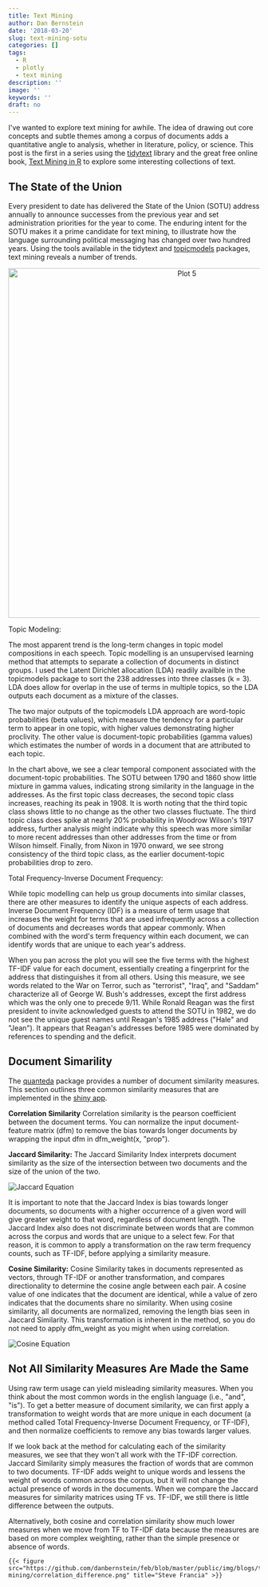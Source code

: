 ```yaml
---
title: Text Mining 
author: Dan Bernstein
date: '2018-03-20'
slug: text-mining-sotu
categories: []
tags:
  - R
  - plotly
  - text mining
description: ''
image: ''
keywords: ''
draft: no
---
```


I've wanted to explore text mining for awhile. The idea of drawing out core concepts and subtle themes among a corpus of documents adds a quantitative angle to analysis, whether in literature, policy, or science. This post is the first in a series using the [tidytext](https://www.tidytextmining.com/tidytext.html) library and the great free online book, [Text Mining in R](https://www.tidytextmining.com/tidytext.html) to explore some interesting collections of text.

## **The State of the Union**

Every president to date has delivered the State of the Union (SOTU) address annually to announce successes from the previous year and set administration priorities for the year to come. The enduring intent for the SOTU makes it a prime candidate for text mining, to illustrate how the language surrounding political messaging has changed over two hundred years. Using the tools available in the tidytext and [topicmodels](https://cran.r-project.org/web/packages/topicmodels/vignettes/topicmodels.pdf) packages, text mining reveals a number of trends.

<div>
    <a href="https://plot.ly/~danbernstein/5/?share_key=v9uX92K4tJ912F9YS2EBhe" target="_blank" title="Plot 5" style="display: block; text-align: center;"><img src="https://plot.ly/~danbernstein/5.png?share_key=v9uX92K4tJ912F9YS2EBhe" alt="Plot 5" style="max-width: 100%;width: 700px;"  width="700" onerror="this.onerror=null;this.src='https://plot.ly/404.png';" /></a>
    <script data-plotly="danbernstein:5" sharekey-plotly="v9uX92K4tJ912F9YS2EBhe" src="https://plot.ly/embed.js" async></script>
</div>

Topic Modeling: 

The most apparent trend is the long-term changes in topic model compositions in each speech. Topic modelling is an unsupervised learning method that attempts to separate a collection of documents in distinct groups. I used the Latent Dirichlet allocation (LDA) readily availble in the topicmodels package to sort the 238 addresses into three classes (k = 3). LDA does allow for overlap in the use of terms in multiple topics, so the LDA outputs each document as a mixture of the classes. 

The two major outputs of the topicmodels LDA approach are word-topic probabilities (beta values), which measure the tendency for a particular term to appear in one topic, with higher values demonstrating higher proclivity. The other value is document-topic probabilities (gamma values) which estimates the number of words in a document that are attributed to each topic. 

In the chart above, we see a clear temporal component associated with the document-topic probabilities. The SOTU between 1790 and 1860 show little mixture in gamma values, indicating strong similarity in the language in the addresses. As the first topic class decreases, the second topic class increases, reaching its peak in 1908. It is worth noting that the third topic class shows little to no change as the other two classes fluctuate. The third topic class does spike at nearly 20% probability in Woodrow Wilson's 1917 address, further analysis might indicate why this speech was more similar to more recent addresses than other addresses from the time or from Wilson himself. Finally, from Nixon in 1970 onward, we see strong consistency of the third topic class, as the earlier document-topic probabilities drop to zero. 

Total Frequency-Inverse Document Frequency:

While topic modelling can help us group documents into similar classes, there are other measures to identify the unique aspects of each address. Inverse Document Frequency (IDF) is a measure of term usage that increases the weight for terms that are used infrequently across a collection of documents and decreases words that appear commonly. When combined with the word's term frequency within each document, we can identify words that are unique to each year's address. 

When you pan across the plot you will see the five terms with the highest TF-IDF value for each document, essentially creating a fingerprint for the address that distinguishes it from all others. Using this measure, we see words related to the War on Terror, such as "terrorist", "Iraq", and "Saddam" characterize all of George W. Bush's addresses, except the first address which was the only one to precede 9/11. 
While Ronald Reagan was the first president to invite acknowledged guests to attend the SOTU in 1982, we do not see the unique guest names until Reagan's 1985 address ("Hale" and "Jean"). It appears that Reagan's addresses before 1985 were dominated by references to spending and the deficit. 

## **Document Simarility**
The [quanteda](https://cran.r-project.org/web/packages/quanteda/quanteda.pdf) package provides a number of document similarity measures. This section outlines three common similarity measures that are implemented in the [shiny app](https://bikeshareviz.shinyapps.io/sotuviz_shiny/). 

**Correlation Similarity**
Correlation similarity is the pearson coefficient between the document terms. You can normalize the input document-feature matrix (dfm) to remove the bias towards longer documents by wrapping the input dfm in dfm_weight(x, "prop"). 

**Jaccard Similarity:**
The Jaccard Similarity Index interprets document similarity as the size of the intersection between two documents and the size of the union of the two. 

![Jaccard Equation](https://github.com/danbernstein/feb/blob/master/public/img/jaccard_eq.png)

It is important to note that the Jaccard Index is bias towards longer documents, so documents with a higher occurrence of a given word will give greater weight to that word, regardless of document length. The Jaccard Index also does not discriminate between words that are common across the corpus and words that are unique to a select few. For that reason, it is common to apply a transformation on the raw term frequency counts, such as TF-IDF, before applying a similarity measure. 


**Cosine Similarity:**
Cosine Similarity takes in documents represented as vectors, through TF-IDF or another transformation, and compares directionality to determine the cosine angle between each pair. A cosine value of one indicates that the document are identical, while a value of zero indicates that the documents share no similarity. When using cosine similarity, all documents are normalized, removing the length bias seen in Jaccard Similarity. This transformation is inherent in the method, so you do not need to apply dfm_weight as you might when using correlation. 

![Cosine Equation](https://github.com/danbernstein/feb/blob/master/public/img/cosinesimil_eq.png)


## **Not All Similarity Measures Are Made the Same**
Using raw term usage can yield misleading similarity measures. When you think about the most common words in the english language (i.e., "and", "is"). To get a better measure of document similarity, we can first apply a transformation to weight words that are more unique in each document (a method called Total Frequency-Inverse Document Frequency, or TF-IDF), and then normalize coefficients to remove any bias towards larger values. 

If we look back at the method for calculating each of the similarity measures, we see that they won't all work with the TF-IDF correction. Jaccard Similarity simply measures the fraction of words that are common to two documents. TF-IDF adds weight to unique words and lessens the weight of words common across the corpus, but it will not change the actual presence of words in the documents. When we compare the Jaccard measures for similarity matrices using TF vs. TF-IDF, we still there is little difference between the outputs. 

Alternatively, both cosine and correlation similarity show much lower measures when we move from TF to TF-IDF data because the measures are based on more complex weighting, rather than the simple presence or absence of words. 

    {{< figure src="https://github.com/danbernstein/feb/blob/master/public/img/blogs/text-mining/correlation_difference.png" title="Steve Francia" >}}

